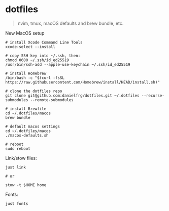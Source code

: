 # dotfiles

> nvim, tmux, macOS defaults and brew bundle, etc.

New MacOS setup

```
# install Xcode Command Line Tools
xcode-select --install

# copy SSH key into ~/.ssh, then:
chmod 0600 ~/.ssh/id_ed25519
/usr/bin/ssh-add --apple-use-keychain ~/.ssh/id_ed25519

# install Homebrew
/bin/bash -c "$(curl -fsSL https://raw.githubusercontent.com/Homebrew/install/HEAD/install.sh)"

# clone the dotfiles repo
git clone git@github.com:danielfrg/dotfiles.git ~/.dotfiles --recurse-submodules --remote-submodules

# install Brewfile
cd ~/.dotfiles/macos
brew bundle

# default macos settings
cd ~/.dotfiles/macos
./macos-defaults.sh

# reboot
sudo reboot
```

Link/stow files:

```terminal
just link

# or

stow -t $HOME home
```

Fonts:

```terminal
just fonts
```
